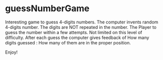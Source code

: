 # guessNumberGame
Interesting game to guess 4-digits numbers. 
The computer invents random 4-digits number. The digits are NOT repeated in the number. 
The Player to guess the number within a few attempts. Not limited on this level of difficulty.
After each guess the computer gives feedback of How many digits guessed : How many of them are in the proper position. 

Enjoy!
